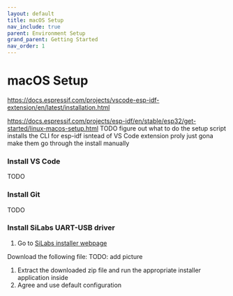 ```yaml
---
layout: default
title: macOS Setup
nav_include: true
parent: Environment Setup
grand_parent: Getting Started
nav_order: 1
---
```


# macOS Setup
https://docs.espressif.com/projects/vscode-esp-idf-extension/en/latest/installation.html



https://docs.espressif.com/projects/esp-idf/en/stable/esp32/get-started/linux-macos-setup.html
TODO figure out what to do the setup script installs the CLI for esp-idf isntead of VS Code extension
proly just gona make them go through the install manually




### Install VS Code
TODO

### Install Git
TODO

### Install SiLabs UART-USB driver
1. Go to [SiLabs installer webpage](https://www.silabs.com/developer-tools/usb-to-uart-bridge-vcp-drivers?tab=downloads)

Download the following file:
TODO: add picture

1. Extract the downloaded zip file and run the appropriate installer application inside
1. Agree and use default configuration

